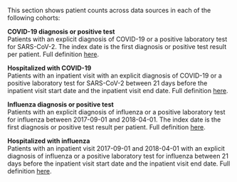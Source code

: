 This section shows patient counts across data sources in each of the following cohorts:

**COVID-19 diagnosis or positive test**  
Patients with an explicit diagnosis of COVID-19 or a positive laboratory test for SARS-CoV-2. The index date is the first diagnosis or positive test result per patient.  Full definition [here](https://atlas.ohdsi.org/#/cohortdefinition/199).

**Hospitalized with COVID-19**  
Patients with an inpatient visit with an explicit diagnosis of COVID-19 or a positive laboratory test for SARS-CoV-2 between 21 days before the inpatient visit start date and the inpatient visit end date. Full definition [here](https://atlas.ohdsi.org/#/cohortdefinition/198).

**Influenza diagnosis or positive test**  
Patients with an explicit diagnosis of influenza or a positive laboratory test for influenza between 2017-09-01 and 2018-04-01. The index date is the first diagnosis or positive test result per patient. Full definition [here](https://atlas.ohdsi.org/#/cohortdefinition/310).

**Hospitalized with influenza**  
Patients with an inpatient visit 2017-09-01 and 2018-04-01 with an explicit diagnosis of influenza or a positive laboratory test for influenza between 21 days before the inpatient visit start date and the inpatient visit end date. Full definition [here](https://atlas.ohdsi.org/#/cohortdefinition/209).

